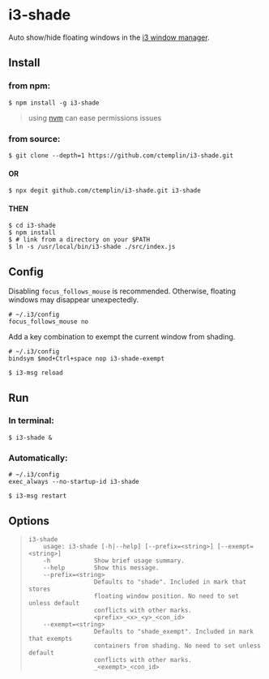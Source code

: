 # i3-shade
Auto show/hide floating windows in the [i3 window manager](https://github.com/i3/i3).

## Install
### from npm:
~~~
$ npm install -g i3-shade
~~~

>using [nvm](https://github.com/nvm-sh/nvm) can ease permissions issues

### from source:

~~~
$ git clone --depth=1 https://github.com/ctemplin/i3-shade.git
~~~

#### OR

~~~
$ npx degit github.com/ctemplin/i3-shade.git i3-shade
~~~

#### THEN

~~~
$ cd i3-shade
$ npm install
$ # link from a directory on your $PATH
$ ln -s /usr/local/bin/i3-shade ./src/index.js
~~~

## Config
Disabling `focus_follows_mouse` is recommended. Otherwise, floating windows may disappear unexpectedly.
~~~
# ~/.i3/config
focus_follows_mouse no
~~~

Add a key combination to exempt the current window from shading.
~~~
# ~/.i3/config
bindsym $mod+Ctrl+space nop i3-shade-exempt
~~~

~~~
$ i3-msg reload
~~~


## Run
### In terminal:
~~~
$ i3-shade &
~~~
### Automatically:
~~~
# ~/.i3/config
exec_always --no-startup-id i3-shade
~~~

~~~
$ i3-msg restart
~~~


## Options
> ~~~
> i3-shade
>     usage: i3-shade [-h|--help] [--prefix=<string>] [--exempt=<string>]
>     -h            Show brief usage summary.
>     --help        Show this message.
>     --prefix=<string>
>                   Defaults to "shade". Included in mark that stores 
>                   floating window position. No need to set unless default
>                   conflicts with other marks.
>                   <prefix>_<x>_<y>_<con_id>
>     --exempt=<string>
>                   Defaults to "shade_exempt". Included in mark that exempts
>                   containers from shading. No need to set unless default
>                   conflicts with other marks.
>                   _<exempt>_<con_id>
> ~~~